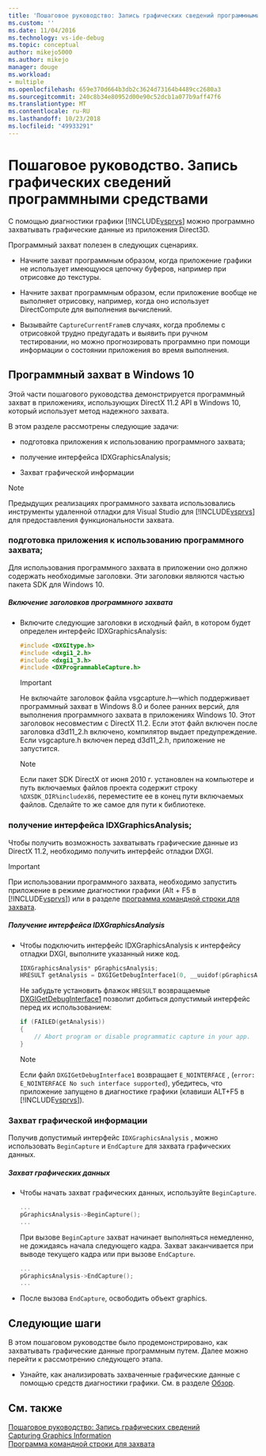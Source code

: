 ```yaml
---
title: 'Пошаговое руководство: Запись графических сведений программными средствами | Документация Майкрософт'
ms.custom: ''
ms.date: 11/04/2016
ms.technology: vs-ide-debug
ms.topic: conceptual
author: mikejo5000
ms.author: mikejo
manager: douge
ms.workload:
- multiple
ms.openlocfilehash: 659e370d664b3db2c3624d73164b4489cc2680a3
ms.sourcegitcommit: 240c8b34e80952d00e90c52dcb1a077b9aff47f6
ms.translationtype: MT
ms.contentlocale: ru-RU
ms.lasthandoff: 10/23/2018
ms.locfileid: "49933291"
---
```

# <a name="walkthrough-capturing-graphics-information-programmatically"></a>Пошаговое руководство. Запись графических сведений программными средствами
С помощью диагностики графики [!INCLUDE[vsprvs](../../code-quality/includes/vsprvs_md.md)] можно программно захватывать графические данные из приложения Direct3D.  
  
 Программный захват полезен в следующих сценариях.  
  
-   Начните захват программным образом, когда приложение графики не использует имеющуюся цепочку буферов, например при отрисовке до текстуры.  
  
-   Начните захват программным образом, если приложение вообще не выполняет отрисовку, например, когда оно использует DirectCompute для выполнения вычислений.  
  
-   Вызывайте `CaptureCurrentFrame`в случаях, когда проблемы с отрисовкой трудно предугадать и выявить при ручном тестировании, но можно прогнозировать программно при помощи информации о состоянии приложения во время выполнения.  
  
##  <a name="CaptureDX11_2"></a> Программный захват в Windows 10  
 Этой части пошагового руководства демонстрируется программный захват в приложениях, использующих DirectX 11.2 API в Windows 10, который использует метод надежного захвата.
  
 В этом разделе рассмотрены следующие задачи:  
  
-   подготовка приложения к использованию программного захвата;  
  
-   получение интерфейса IDXGraphicsAnalysis;  
  
-   Захват графической информации  
  
> [!NOTE]
>  Предыдущих реализациях программного захвата использовались инструменты удаленной отладки для Visual Studio для [!INCLUDE[vsprvs](../../code-quality/includes/vsprvs_md.md)] для предоставления функциональности захвата.
  
### <a name="preparing-your-app-to-use-programmatic-capture"></a>подготовка приложения к использованию программного захвата;  
 Для использования программного захвата в приложении оно должно содержать необходимые заголовки. Эти заголовки являются частью пакета SDK для Windows 10.  
  
##### <a name="to-include-programmatic-capture-headers"></a>Включение заголовков программного захвата  
  
-   Включите следующие заголовки в исходный файл, в котором будет определен интерфейс IDXGraphicsAnalysis:  
  
    ```cpp
    #include <DXGItype.h>  
    #include <dxgi1_2.h>  
    #include <dxgi1_3.h>  
    #include <DXProgrammableCapture.h>  
    ```  
  
    > [!IMPORTANT]
    >  Не включайте заголовок файла vsgcapture.h—which поддерживает программный захват в Windows 8.0 и более ранних версий, для выполнения программного захвата в приложениях Windows 10. Этот заголовок несовместим с DirectX 11.2. Если этот файл включен после заголовка d3d11_2.h включено, компилятор выдает предупреждение. Если vsgcapture.h включен перед d3d11_2.h, приложение не запустится.  
  
    > [!NOTE]
    >  Если пакет SDK DirectX от июня 2010 г. установлен на компьютере и путь включаемых файлов проекта содержит строку `%DXSDK_DIR%includex86`, переместите ее в конец пути включаемых файлов. Сделайте то же самое для пути к библиотеке.  
  
### <a name="getting-the-idxgraphicsanalysis-interface"></a>получение интерфейса IDXGraphicsAnalysis;  
 Чтобы получить возможность захватывать графические данные из DirectX 11.2, необходимо получить интерфейс отладки DXGI.  
  
> [!IMPORTANT]
>  При использовании программного захвата, необходимо запустить приложение в режиме диагностики графики (Alt + F5 в [!INCLUDE[vsprvs](../../code-quality/includes/vsprvs_md.md)]) или в разделе [программа командной строки для захвата](command-line-capture-tool.md).  
  
##### <a name="to-get-the-idxgraphicsanalysis-interface"></a>Получение интерфейса IDXGraphicsAnalysis  
  
- Чтобы подключить интерфейс IDXGraphicsAnalysis к интерфейсу отладки DXGI, выполните указанный ниже код.  
  
  ```cpp
  IDXGraphicsAnalysis* pGraphicsAnalysis;  
  HRESULT getAnalysis = DXGIGetDebugInterface1(0, __uuidof(pGraphicsAnalysis), reinterpret_cast<void**>(&pGraphicsAnalysis));  
  ```  
  
   Не забудьте установить флажок `HRESULT` возвращаемые [DXGIGetDebugInterface1](/windows/desktop/api/dxgi1_3/nf-dxgi1_3-dxgigetdebuginterface1) позволит добиться допустимый интерфейс перед их использованием:  
  
  ```cpp
  if (FAILED(getAnalysis))  
  {  
      // Abort program or disable programmatic capture in your app.  
  }  
  ```  
  
  > [!NOTE]
  >  Если файл `DXGIGetDebugInterface1` возвращает `E_NOINTERFACE` , (`error: E_NOINTERFACE No such interface supported`), убедитесь, что приложение запущено в диагностике графики (клавиши ALT+F5 в [!INCLUDE[vsprvs](../../code-quality/includes/vsprvs_md.md)]).  
  
### <a name="capturing-graphics-information"></a>Захват графической информации  
 Получив допустимый интерфейс `IDXGraphicsAnalysis` , можно использовать `BeginCapture` и `EndCapture` для захвата графических данных.  
  
##### <a name="to-capture-graphics-information"></a>Захват графических данных  
  
- Чтобы начать захват графических данных, используйте `BeginCapture`.  
  
    ```cpp
    ...  
    pGraphicsAnalysis->BeginCapture();  
    ...  
    ```  
  
     При вызове `BeginCapture` захват начинает выполняться немедленно, не дожидаясь начала следующего кадра. Захват заканчивается при выводе текущего кадра или при вызове `EndCapture`.  
  
    ```cpp
    ...  
    pGraphicsAnalysis->EndCapture();  
    ...  
    ```  

- После вызова `EndCapture`, освободить объект graphics. 
  
## <a name="next-steps"></a>Следующие шаги  
 В этом пошаговом руководстве было продемонстрировано, как захватывать графические данные программным путем. Далее можно перейти к рассмотрению следующего этапа.  
  
-   Узнайте, как анализировать захваченные графические данные с помощью средств диагностики графики. См. в разделе [Обзор](overview-of-visual-studio-graphics-diagnostics.md).  
  
## <a name="see-also"></a>См. также  
 [Пошаговое руководство: Запись графических сведений](walkthrough-capturing-graphics-information.md)   
 [Capturing Graphics Information](capturing-graphics-information.md)   
 [Программа командной строки для захвата](command-line-capture-tool.md)
